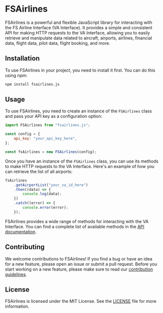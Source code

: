 # FSAirlines

FSAirlines is a powerful and flexible JavaScript library for interacting with the FS Airline Interface (VA Interface). It provides a simple and consistent API for making HTTP requests to the VA Interface, allowing you to easily retrieve and manipulate data related to aircraft, airports, airlines, financial data, flight data, pilot data, flight booking, and more.

## Installation

To use FSAirlines in your project, you need to install it first. You can do this using npm:

```bash
npm install fsairlines.js
```

## Usage

To use FSAirlines, you need to create an instance of the `FSAirlines` class and pass your API key as a configuration option:

```javascript
import FSAirlines from "fsairlines.js";

const config = {
	api_key: "your_api_key_here",
};

const fsAirlines = new FSAirlines(config);
```

Once you have an instance of the `FSAirlines` class, you can use its methods to make HTTP requests to the VA Interface. Here's an example of how you can retrieve the list of all airports:

```javascript
fsAirlines
	.getAirportList("your_va_id_here")
	.then((data) => {
		console.log(data);
	})
	.catch((error) => {
		console.error(error);
	});
```

FSAirlines provides a wide range of methods for interacting with the VA Interface. You can find a complete list of available methods in the [API documentation](https://wiki.fsairlines.net/index.php/XML-Interface-v2).

## Contributing

We welcome contributions to FSAirlines! If you find a bug or have an idea for a new feature, please open an issue or submit a pull request. Before you start working on a new feature, please make sure to read our [contribution guidelines](https://github.com/tabit/fsairlines/blob/master/CONTRIBUTING.md).

## License

FSAirlines is licensed under the MIT License. See the [LICENSE](https://github.com/tabit/fsairlines/blob/master/LICENSE) file for more information.

```

```
